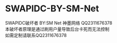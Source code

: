 # SWAPIDC-BY-SM-Net
SWAPIDC破坏者 BY:SM Net 神墨网络 QQ2311676378
</br>本破坏者原理是通过刷用户量导致后台卡死而无法控制
</br>如需定制请联系QQ2311676378
